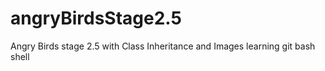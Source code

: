 # angryBirdsStage2.5
Angry Birds stage 2.5 with Class Inheritance and Images
learning git bash shell